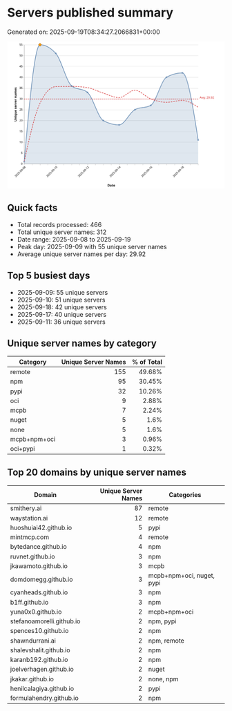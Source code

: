 # Servers published summary

Generated on: 2025-09-19T08:34:27.2066831+00:00

![Unique servers per day](servers-per-day.svg)

## Quick facts
- Total records processed: 466
- Total unique server names: 312
- Date range: 2025-09-08 to 2025-09-19
- Peak day: 2025-09-09 with 55 unique server names
- Average unique server names per day: 29.92

## Top 5 busiest days
- 2025-09-09: 55 unique servers
- 2025-09-10: 51 unique servers
- 2025-09-18: 42 unique servers
- 2025-09-17: 40 unique servers
- 2025-09-11: 36 unique servers

## Unique server names by category

| Category | Unique Server Names | % of Total |
|----------|---------------------:|-----------:|
| remote | 155 | 49.68% |
| npm | 95 | 30.45% |
| pypi | 32 | 10.26% |
| oci | 9 | 2.88% |
| mcpb | 7 | 2.24% |
| nuget | 5 | 1.6% |
| none | 5 | 1.6% |
| mcpb+npm+oci | 3 | 0.96% |
| oci+pypi | 1 | 0.32% |

## Top 20 domains by unique server names

| Domain | Unique Server Names | Categories |
|--------|---------------------:|------------|
| smithery.ai | 87 | remote |
| waystation.ai | 12 | remote |
| huoshuiai42.github.io | 5 | pypi |
| mintmcp.com | 4 | remote |
| bytedance.github.io | 4 | npm |
| ruvnet.github.io | 3 | npm |
| jkawamoto.github.io | 3 | mcpb |
| domdomegg.github.io | 3 | mcpb+npm+oci, nuget, pypi |
| cyanheads.github.io | 3 | npm |
| b1ff.github.io | 3 | npm |
| yuna0x0.github.io | 2 | mcpb+npm+oci |
| stefanoamorelli.github.io | 2 | npm, pypi |
| spences10.github.io | 2 | npm |
| shawndurrani.ai | 2 | npm, remote |
| shalevshalit.github.io | 2 | npm |
| karanb192.github.io | 2 | npm |
| joelverhagen.github.io | 2 | nuget |
| jkakar.github.io | 2 | none, npm |
| henilcalagiya.github.io | 2 | pypi |
| formulahendry.github.io | 2 | npm |

